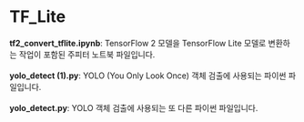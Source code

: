 # TF_Lite

**tf2_convert_tflite.ipynb**: TensorFlow 2 모델을 TensorFlow Lite 모델로 변환하는 작업이 포함된 주피터 노트북 파일입니다. <br><br>
**yolo_detect (1).py**: YOLO (You Only Look Once) 객체 검출에 사용되는 파이썬 파일입니다. <br><br>
**yolo_detect.py**: YOLO 객체 검출에 사용되는 또 다른 파이썬 파일입니다.
